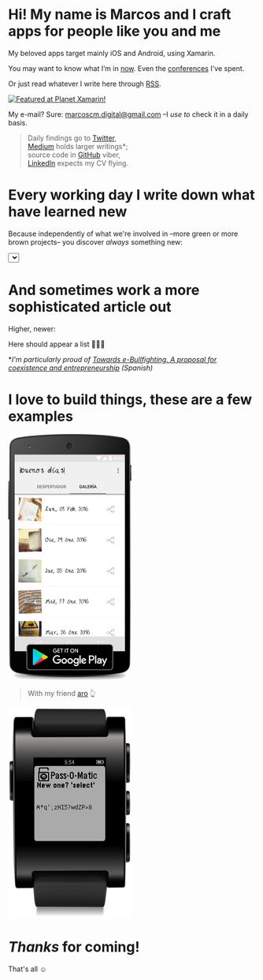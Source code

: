 # Hi! My name is Marcos and I craft apps for people like you and me

My beloved apps target mainly iOS and Android, using Xamarin.

You may want to know what I’m in [now](#/now). Even the [conferences](#/conferences) I've spent.

Or just read whatever I write here through [RSS](feed.rss).

<div class="center">
    <a href="https://www.planetxamarin.com/">
        <img alt="Featured at Planet Xamarin!" src="https://www.planetxamarin.com/Content/img/planetxamarin-featured-badge.png" width="100" />
    </a>
</div>

My e-mail? Sure: [marcoscm.digital@gmail.com](mailto:marcoscm.digital@gmail.com) –I *use to* check it in a daily basis.

> Daily findings go to [Twitter](https://twitter.com/1Marcos2Cobena),<br />
> [Medium](https://medium.com/@MarcosCobena) holds larger writings\*;<br />
> source code in [GitHub](https://github.com/MarcosCobena) viber,<br />
> [LinkedIn](https://linkedin.com/in/MarcosCobena) expects my CV flying.

# Every working day I write down what have learned new

Because independently of what we're involved in –more green or more brown projects– you discover *always* something new:

<div class="center">
    <select id="items"></select>
</div>

# And sometimes work a more sophisticated article out

Higher, newer:

<div id="medium">
Here should appear a list 🤷🏻‍♂️
</div>

\**I'm particularly proud of [Towards e-Bullfighting. A proposal for coexistence and entrepreneurship](https://medium.com/@MarcosCobena/hacia-la-e-tauromaquia-una-propuesta-para-la-convivencia-y-el-emprendimiento-fe84192e75c4) (Spanish)*

# I love to build things, these are a few examples

[![](items/images/BuenosDiasAroScreenshot.png)](https://play.google.com/store/apps/details?id=com.marcoscobena.buenosdiasaro)

> With my friend
[aro](http://www.aroideas.com/la-app-que-te-da-los-buenos-dias/) 👆

[![](items/images/PasswordOMaticScreenshot.png)](https://apps.getpebble.com/en_US/application/55dc1d7bc47b8e960c000069)

# *Thanks* for coming!

That's all ☺️
